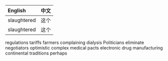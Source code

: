 |English|中文|
|:----|---:|
|slaughtered|这个| 
|slaughtered|这个| 

regulations
tariffs
farmers
complaining
dialysis
Politicians
eliminate
negotiators
optimistic
complex
medical
pacts
electronic
drug
manufacturing
continental 
traditions
perhaps
